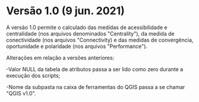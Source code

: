 # Versão 1.0 (9 jun. 2021)

A versão 1.0 permite o calculado das medidas de acessibilidade e centralidade (nos arquivos denominados "Centrality"), da medida de conectividade (nos arquivos "Connectivity)
e das medidas de convergência, oportunidade e polaridade (nos arquivos "Performance").

Alterações em relação a versões anteriores:

-Valor NULL da tabela de atributos passa a ser lido como zero durante a execução dos scripts;

-Nome da subpasta na caixa de ferramentas do QGIS passa a se chamar "QGIS v1.0".
